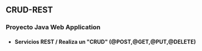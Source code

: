 ## CRUD-REST
### Proyecto Java Web Application
- #### Servicios REST / Realiza un "CRUD" (@POST,@GET,@PUT,@DELETE)

 

